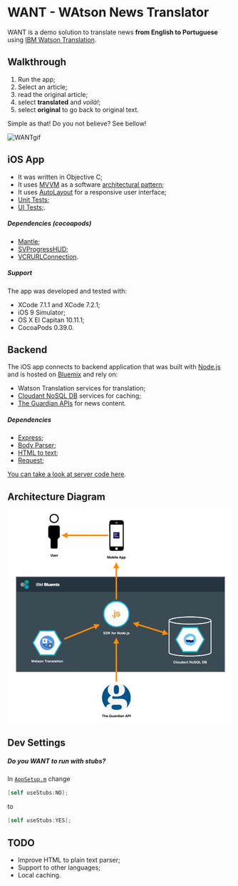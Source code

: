 
# WANT - WAtson News Translator

WANT is a demo solution to translate news **from English to Portuguese** using [IBM Watson Translation](http://www.ibm.com/smarterplanet/us/en/ibmwatson/developercloud/language-translation.html).

## Walkthrough

1. Run the app;
2. Select an article;
3. read the original article;
4. select **translated** and *voilà!*;
5. select **original** to go back to original text.

Simple as that! Do you not believe? See bellow!

![WANTgif](./resources/WANT.gif)

## iOS App

* It was written in Objective C;
* It uses [MVVM](https://en.wikipedia.org/wiki/Model%E2%80%93view%E2%80%93viewmodel) as a software [architectural pattern](https://en.wikipedia.org/wiki/Architectural_pattern);
* It uses [AutoLayout](https://developer.apple.com/library/watchos/documentation/UserExperience/Conceptual/AutolayoutPG/Introduction/Introduction.html) for a responsive user interface;
* [Unit Tests](./frontend/WANT/WANTTests);
* [UI Tests](./frontend/WANT/WANTUITests);.

##### Dependencies (cocoapods)

* [Mantle](https://github.com/Mantle/Mantle);
* [SVProgressHUD](https://github.com/SVProgressHUD/SVProgressHUD);
* [VCRURLConnection](https://github.com/dstnbrkr/VCRURLConnection).

##### Support

The app was developed and tested with:

* XCode 7.1.1 and XCode 7.2.1;
* iOS 9 Simulator;
* OS X El Capitan 10.11.1;
* CocoaPods 0.39.0.

## Backend

The iOS app connects to backend application that was built with [Node.js](https://nodejs.org) and is hosted on [Bluemix](http://www.ibm.com/cloud-computing/bluemix/) and rely on:

* Watson Translation services for translation;
* [Cloudant NoSQL DB](https://cloudant.com/) services for caching;
* [The Guardian APIs](http://open-platform.theguardian.com/) for news content.

##### Dependencies

* [Express](http://expressjs.com/);
* [Body Parser](https://github.com/expressjs/body-parser);
* [HTML to text](https://github.com/werk85/node-html-to-text);
* [Request](https://github.com/request/request#readme);

[You can take a look at server code here](https://github.com/isena/WANT-Server).

## Architecture Diagram

![getNews](./resources/architecture-diagram.png)


## Dev Settings

##### Do you WANT to run with stubs? 

In [```AppSetup.m```](./frontend/WANT/WANT/Setup/AppSetup.m) change

```objective-c
[self useStubs:NO];
```

to 

```objective-c
[self useStubs:YES];
```

## TODO

- Improve HTML to plain text parser;
- Support to other languages;
- Local caching.
